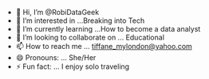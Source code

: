 - 👋 Hi, I’m @RobiDataGeek
- 👀 I’m interested in ...Breaking into Tech 
- 🌱 I’m currently learning ...How to become a data analyst
- 💞️ I’m looking to collaborate on ... Educational 
- 📫 How to reach me ... tiffane_mylondon@yahoo.com
- 😄 Pronouns: ... She/Her 
- ⚡ Fun fact: ... I enjoy solo traveling 

<!---
RobiDataGeek/RobiDataGeek is a ✨ special ✨ repository because its `README.md` (this file) appears on your GitHub profile.
You can click the Preview link to take a look at your changes.
--->
